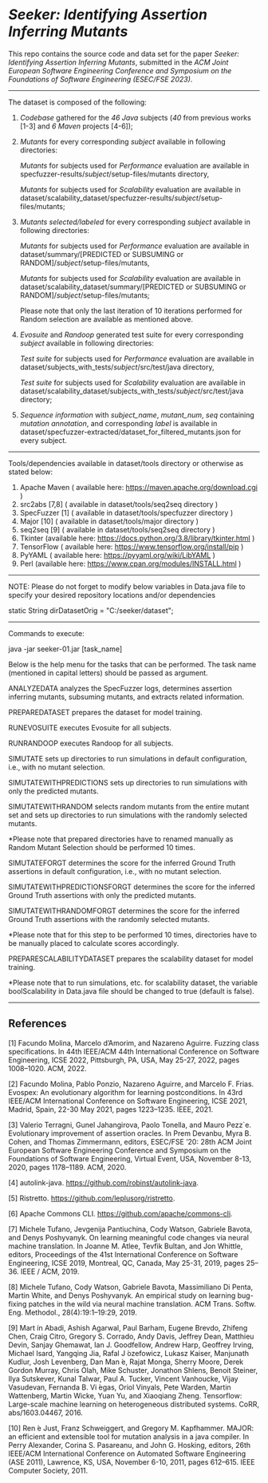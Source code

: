 # *Seeker: Identifying Assertion Inferring Mutants*

This repo contains the source code and data set for the paper _Seeker: Identifying Assertion Inferring Mutants_, submitted in the _ACM Joint European Software Engineering Conference and Symposium on the Foundations of Software Engineering (ESEC/FSE 2023)_.

---

The dataset is composed of the following:

1) _Codebase_ gathered for the _46_ _Java_ subjects (_40_ from previous works [1-3] and _6_ _Maven_ projects [4-6]);

2) _Mutants_ for every corresponding _subject_ available in following directories:

    _Mutants_ for subjects used for _Performance_ evaluation are available in specfuzzer-results/_subject_/setup-files/mutants directory,
    
    _Mutants_ for subjects used for _Scalability_ evaluation are available in dataset/scalability_dataset/specfuzzer-results/_subject_/setup-files/mutants;

3) _Mutants selected/labeled_ for every corresponding _subject_ available in following directories:

    _Mutants_ for subjects used for _Performance_ evaluation are available in dataset/summary/[PREDICTED or SUBSUMING or RANDOM]/_subject_/setup-files/mutants,
    
    _Mutants_ for subjects used for _Scalability_ evaluation are available in dataset/scalability_dataset/summary/[PREDICTED or SUBSUMING or RANDOM]/_subject_/setup-files/mutants;
    
    Please note that only the last iteration of 10 iterations performed for Random selection are available as mentioned above.

4) _Evosuite_ and _Randoop_ generated test suite for every corresponding _subject_ available in following directories:

    _Test suite_ for subjects used for _Performance_ evaluation are available in dataset/subjects_with_tests/_subject_/src/test/java directory,
    
    _Test suite_ for subjects used for _Scalability_ evaluation are available in dataset/scalability_dataset/subjects_with_tests/_subject_/src/test/java directory;

5) _Sequence information_ with _subject_name_, _mutant_num_, _seq_ containing _mutation annotation_, and corresponding _label_ is available in dataset/specfuzzer-extracted/dataset_for_filtered_mutants.json for every subject.

---

Tools/dependencies available in dataset/tools directory or otherwise as stated below:

1. Apache Maven ( available here: https://maven.apache.org/download.cgi )
2. src2abs [7,8] ( available in dataset/tools/seq2seq directory )
3. SpecFuzzer [1] ( available in dataset/tools/specfuzzer directory )
5. Major [10] ( available in dataset/tools/major directory )
6. seq2seq [9] ( available in dataset/tools/seq2seq directory )
7. Tkinter (available here: https://docs.python.org/3.8/library/tkinter.html )
8. TensorFlow ( available here: https://www.tensorflow.org/install/pip )
9. PyYAML ( available here: https://pyyaml.org/wiki/LibYAML )
10. Perl (available here: https://www.cpan.org/modules/INSTALL.html )

---

NOTE: Please do not forget to modify below variables in Data.java file to specify your desired repository locations and/or dependencies

static String dirDatasetOrig = "C:/seeker/dataset";

---

Commands to execute:

java -jar seeker-01.jar [task_name]

Below is the help menu for the tasks that can be performed. The task name (mentioned in capital letters) should be passed as argument.

ANALYZEDATA analyzes the SpecFuzzer logs, determines assertion inferring mutants, subsuming mutants, and extracts related information.

PREPAREDATASET prepares the dataset for model training.

RUNEVOSUITE executes Evosuite for all subjects.

RUNRANDOOP executes Randoop for all subjects.

SIMUTATE sets up directories to run simulations in default configuration, i.e., with no mutant selection.

SIMUTATEWITHPREDICTIONS sets up directories to run simulations with only the predicted mutants.

SIMUTATEWITHRANDOM selects random mutants from the entire mutant set and sets up directories to run simulations with the randomly selected mutants.

*Please note that prepared directories have to renamed manually as Random Mutant Selection should be performed 10 times.

SIMUTATEFORGT determines the score for the inferred Ground Truth assertions in default configuration, i.e., with no mutant selection.

SIMUTATEWITHPREDICTIONSFORGT determines the score for the inferred Ground Truth assertions with only the predicted mutants.

SIMUTATEWITHRANDOMFORGT determines the score for the inferred Ground Truth assertions with the randomly selected mutants.

*Please note that for this step to be performed 10 times, directories have to be manually placed to calculate scores accordingly.

PREPARESCALABILITYDATASET prepares the scalability dataset for model training.

*Please note that to run simulations, etc. for scalability dataset, the variable boolScalability in Data.java file should be changed to true (default is false).

---

## References

<a id="1">[1]</a>
Facundo Molina, Marcelo d’Amorim, and Nazareno Aguirre. Fuzzing class specifications. In 44th IEEE/ACM 44th International Conference on Software Engineering, ICSE 2022, Pittsburgh, PA, USA, May 25-27, 2022, pages 1008–1020. ACM, 2022.

<a id="2">[2]</a>
Facundo Molina, Pablo Ponzio, Nazareno Aguirre, and Marcelo F. Frias. Evospex: An evolutionary algorithm for learning postconditions. In 43rd IEEE/ACM International Conference on Software Engineering, ICSE 2021, Madrid, Spain, 22-30 May 2021, pages 1223–1235. IEEE, 2021.

<a id="3">[3]</a>
Valerio Terragni, Gunel Jahangirova, Paolo Tonella, and Mauro Pezz`e. Evolutionary improvement of assertion oracles. In Prem Devanbu, Myra B. Cohen, and Thomas Zimmermann, editors, ESEC/FSE ’20: 28th ACM Joint European Software Engineering Conference and Symposium on the Foundations of Software Engineering, Virtual Event, USA, November 8-13, 2020, pages 1178–1189. ACM, 2020.

<a id="4">[4]</a>
autolink-java. https://github.com/robinst/autolink-java.

<a id="5">[5]</a>
Ristretto. https://github.com/leplusorg/ristretto.

<a id="6">[6]</a>
Apache Commons CLI. https://github.com/apache/commons-cli.

<a id="7">[7]</a>
Michele Tufano, Jevgenija Pantiuchina, Cody Watson, Gabriele Bavota, and Denys Poshyvanyk. On learning meaningful code changes via neural machine translation. In Joanne M. Atlee, Tevfik Bultan, and Jon Whittle, editors, Proceedings of the 41st International Conference on Software Engineering, ICSE 2019, Montreal, QC, Canada, May 25-31, 2019, pages 25–36. IEEE / ACM, 2019.

<a id="8">[8]</a>
Michele Tufano, Cody Watson, Gabriele Bavota, Massimiliano Di Penta, Martin White, and Denys Poshyvanyk. An empirical study on learning bug-fixing patches in the wild via neural machine translation. ACM Trans. Softw. Eng. Methodol., 28(4):19:1–19:29, 2019.

<a id="9">[9]</a>
Mart ́ın Abadi, Ashish Agarwal, Paul Barham, Eugene Brevdo, Zhifeng Chen, Craig Citro, Gregory S. Corrado, Andy Davis, Jeffrey Dean, Matthieu Devin, Sanjay Ghemawat, Ian J. Goodfellow, Andrew Harp, Geoffrey Irving, Michael Isard, Yangqing Jia, Rafal J ́ozefowicz, Lukasz Kaiser, Manjunath Kudlur, Josh Levenberg, Dan Man ́e, Rajat Monga, Sherry Moore, Derek Gordon Murray, Chris Olah, Mike Schuster, Jonathon Shlens, Benoit Steiner, Ilya Sutskever, Kunal Talwar, Paul A. Tucker, Vincent Vanhoucke, Vijay Vasudevan, Fernanda B. Vi ́egas, Oriol Vinyals, Pete Warden, Martin Wattenberg, Martin Wicke, Yuan Yu, and Xiaoqiang Zheng. Tensorflow: Large-scale machine learning on heterogeneous distributed systems. CoRR, abs/1603.04467, 2016.

<a id="10">[10]</a>
Ren ́e Just, Franz Schweiggert, and Gregory M. Kapfhammer. MAJOR: an efficient and extensible tool for mutation analysis in a java compiler. In Perry Alexander, Corina S. Pasareanu, and John G. Hosking, editors, 26th IEEE/ACM International Conference on Automated Software Engineering (ASE 2011), Lawrence, KS, USA, November 6-10, 2011, pages 612–615. IEEE Computer Society, 2011.
